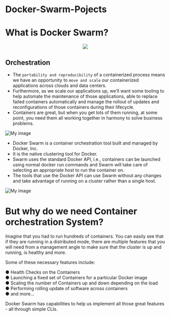 # Docker-Swarm-Pojects

# What is Docker Swarm?

<p align="center">
  <img src="images/Dockerswarm.png" />
</p>

## Orchestration
- The `portability and reproducibility` of a containerized process means we have an opportunity to `move and scale` our containerized applications across clouds and data centers. 
- Furthermore, as we scale our applications up, we’ll want some tooling to help automate the maintenance of those applications, able to replace failed containers automatically and manage the rollout of updates and reconfigurations of those containers during their lifecycle.
- Containers are great, but when you get lots of them running, at some point, you need them all working together in harmony to solve business problems.

![My image](images/orchestration2.png)


- Docker Swarm is a container orchestration tool built and managed by Docker, Inc. 
- It is the native clustering tool for Docker. 
- Swarm uses the standard Docker API, i.e., containers can be launched using normal docker run commands and Swarm will take care of selecting an appropriate host to run the container on. 
- The tools that use the Docker API can use Swarm without any changes and take advantage of running on a cluster rather than a single host.

![My image](images/swarm-orchestration.png)


# But why do we need Container orchestration System?

Imagine that you had to run hundreds of containers. You can easily see that if they are running in a distributed mode, there are multiple features that you will need from a management angle to make sure that the cluster is up and running, is healthy and
more.

Some of these necessary features include:

● Health Checks on the Containers <br>
● Launching a fixed set of Containers for a particular Docker image<br>
● Scaling the number of Containers up and down depending on the load<br>
● Performing rolling update of software across containers<br>
● and more…<br>

Docker Swarm has capabilities to help us implement all those great features - all through simple CLIs.
